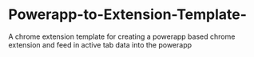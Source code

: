 # Powerapp-to-Extension-Template-
A chrome extension template for creating a powerapp based chrome extension and feed in active tab data into the powerapp
